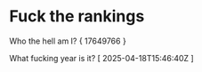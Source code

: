 # Fuck the rankings

Who the hell am I?
{ 17649766 }

What fucking year is it?
[ 2025-04-18T15:46:40Z ]
